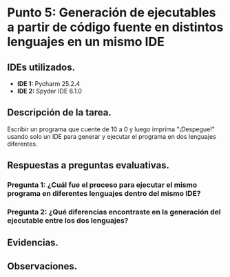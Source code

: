 # Punto 5: Generación de ejecutables a partir de código fuente en distintos lenguajes en un mismo IDE

## IDEs utilizados.
- **IDE 1:** Pycharm 25.2.4
- **IDE 2:** Spyder IDE 6.1.0

## Descripción de la tarea.
Escribir un programa que cuente de 10 a 0 y luego imprima "¡Despegue!" usando solo un IDE para generar y ejecutar el programa en dos lenguajes diferentes.

## Respuestas a preguntas evaluativas.
### Pregunta 1: ¿Cuál fue el proceso para ejecutar el mismo programa en diferentes lenguajes dentro del mismo IDE?

### Pregunta 2: ¿Qué diferencias encontraste en la generación del ejecutable entre los dos lenguajes?

## Evidencias.

## Observaciones.